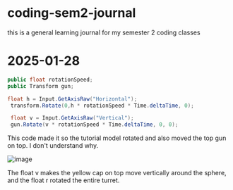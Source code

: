 # coding-sem2-journal

this is a general learning journal for my semester 2 coding classes

# 2025-01-28

```c#
public float rotationSpeed;
public Transform gun;

float h = Input.GetAxisRaw("Horizontal");
 transform.Rotate(0,h * rotationSpeed * Time.deltaTime, 0);

 float v = Input.GetAxisRaw("Vertical");
 gun.Rotate(v * rotationSpeed * Time.deltaTime, 0, 0);
```

This code made it so the tutorial model rotated and also moved the top gun on top. I don't understand why.

![image](https://github.com/user-attachments/assets/2b927734-ecc5-48e5-b578-7f5864c177f8)

The float v makes the yellow cap on top move vertically around the sphere, and the float r rotated the entire turret.
